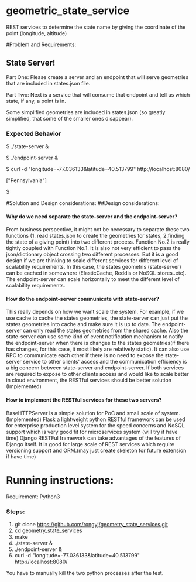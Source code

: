 # geometric_state_service
REST services to determine the state name by giving the coordinate of the point (longitude, altitude)

#Problem and Requirements:
## State Server!
Part One: Please create a server and an endpoint that will serve geometries that are included in states.json file.

Part Two: Next is a service that will consume that endpoint and tell us which state, if any, a point is in.


Some simplified geometries are included in states.json (so greatly simplified,
that some of the smaller ones disappear).

### Expected Behavior
$ ./state-server &

$ ./endpoint-server &

$ curl  -d "longitude=-77.036133&latitude=40.513799" http://localhost:8080/
  
["Pennsylvania"]

$

#Solution and Design considerations:
##Design considerations:
#### Why do we need separate the state-server and the endpoint-server?
From business perspective, it might not be necessary to separate these two functions (1. read states.json to create the geometries for states, 2.finding the state of a giving point) into two different process. Function No.2 is really tightly coupled with Function No.1. It is also not very efficient to pass the json/dictionary object crossing two different processes.
But it is a good design if we are thinking to scale different services for different level of scalability requirements. In this case, the states geometris (state-server) can be cached in somewhere (ElasticCache, Reddis or NoSQL stores..etc). The endpoint-server can scale horizontally to meet the different level of scalability requirements.

#### How do the endpoint-server communicate with state-server?
This really depends on how we want scale the system. For example, if we use cache to cache the states geometries, the state-server can just put the states geometries into cache and make sure it is up to date. The endpoint-server can only read the states geometries from the shared cache. Also the state-server can use some kind of event notification mechanism to notify the endpoint-server when there is changes to the states geometries(if there has changes, for this case, it most likely are relatively static).
It can also use RPC to communicate each other if there is no need to expose the state-server service to other clients' access and the communication efficiency is a big concern between state-server and endpoint-server.
If both services are required to expose to other clients access and would like to scale better in cloud environment, the RESTful services should be better solution (Implemented)

#### How to implement the RESTful services for these two servers?
BaseHTTPServer is a simple solution for PoC and small scale of system. (Implemented)
Flask a lightweight python RESTful framework can be used for enterprise production level system for the speed concerns and NoSQL support which is very good fit for microservices system (will try if have time)
Django RESTFul framework can take advantages of the features of Django itself. It is good for large scale of REST services which require versioning support and ORM.(may just create skeleton for future extension if have time)

# Running instructions:
 Requirement:  Python3
### Steps:
1. git clone https://github.com/rongyj/geometry_state_services.git
2. cd geometry_state_services
3. make
4. ./state-server &
5. ./endpoint-server &
6. curl  -d "longitude=-77.036133&latitude=40.513799" http://localhost:8080/

You have to manually kill the two python processes after the test.